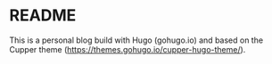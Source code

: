 # README

This is a personal blog build with Hugo (gohugo.io) and based on the Cupper theme (https://themes.gohugo.io/cupper-hugo-theme/).
